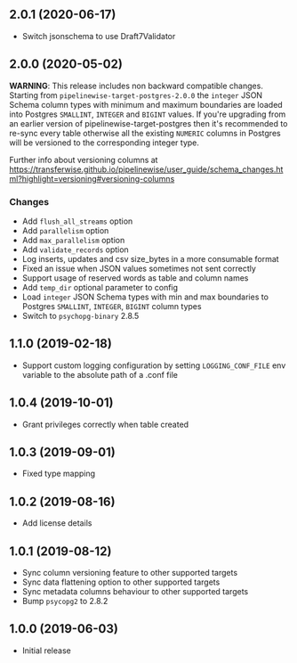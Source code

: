 2.0.1 (2020-06-17)
-------------------

- Switch jsonschema to use Draft7Validator

2.0.0 (2020-05-02)
-------------------

**WARNING**: This release includes non backward compatible changes.
Starting from `pipelinewise-target-postgres-2.0.0` the `integer` JSON Schema column types with minimum and maximum
boundaries are loaded into Postgres `SMALLINT`, `INTEGER` and `BIGINT` values. If you're upgrading from an
earlier version of pipelinewise-target-postgres then it's recommended to re-sync every table otherwise all the existing
`NUMERIC` columns in Postgres will be versioned to the corresponding integer type.

Further info about versioning columns at https://transferwise.github.io/pipelinewise/user_guide/schema_changes.html?highlight=versioning#versioning-columns

### Changes
- Add `flush_all_streams` option
- Add `parallelism` option
- Add `max_parallelism` option
- Add `validate_records` option
- Log inserts, updates and csv size_bytes in a more consumable format
- Fixed an issue when JSON values sometimes not sent correctly
- Support usage of reserved words as table and column names
- Add `temp_dir` optional parameter to config
- Load `integer` JSON Schema types with min and max boundaries to Postgres `SMALLINT`, `INTEGER`, `BIGINT` column types
- Switch to `psychopg-binary` 2.8.5

1.1.0 (2019-02-18)
-------------------

- Support custom logging configuration by setting `LOGGING_CONF_FILE` env variable to the absolute path of a .conf file

1.0.4 (2019-10-01)
-------------------

- Grant privileges correctly when table created

1.0.3 (2019-09-01)
-------------------

- Fixed type mapping

1.0.2 (2019-08-16)
-------------------

- Add license details

1.0.1 (2019-08-12)
-------------------

- Sync column versioning feature to other supported targets
- Sync data flattening option to other supported targets
- Sync metadata columns behaviour to other supported targets
- Bump `psycopg2` to 2.8.2

1.0.0 (2019-06-03)
-------------------

- Initial release

